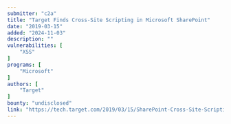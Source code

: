 ```yaml
---
submitter: "c2a"
title: "Target Finds Cross-Site Scripting in Microsoft SharePoint"
date: "2019-03-15"
added: "2024-11-03"
description: ""
vulnerabilities: [
    "XSS"
]
programs: [
    "Microsoft"
]
authors: [
    "Target"
]
bounty: "undisclosed"
link: "https://tech.target.com/2019/03/15/SharePoint-Cross-Site-Scripting.html"
---
```




